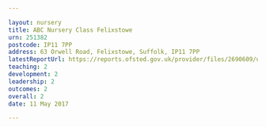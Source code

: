 ```yaml
---

layout: nursery
title: ABC Nursery Class Felixstowe
urn: 251382
postcode: IP11 7PP
address: 63 Orwell Road, Felixstowe, Suffolk, IP11 7PP
latestReportUrl: https://reports.ofsted.gov.uk/provider/files/2690609/urn/251382.pdf
teaching: 2
development: 2
leadership: 2
outcomes: 2
overall: 2
date: 11 May 2017

---
```

